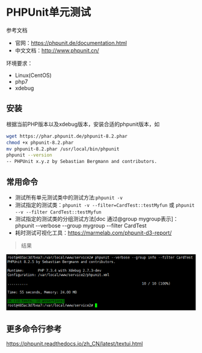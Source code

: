 # PHPUnit单元测试

参考文档

- 官网：<https://phpunit.de/documentation.html>
- 中文文档：<http://www.phpunit.cn/>

环境要求：

- Linux(CentOS)
- php7
- xdebug

## 安装

根据当前PHP版本以及xdebug版本，安装合适的phpunit版本，如

```bash
wget https://phar.phpunit.de/phpunit-8.2.phar
chmod +x phpunit-8.2.phar
mv phpunit-8.2.phar /usr/local/bin/phpunit
phpunit --version
-- PHPUnit x.y.z by Sebastian Bergmann and contributors.
```

## 常用命令

- 测试所有单元测试类中的测试方法:`phpunit -v`  
- 测试指定的测试类：`phpunit -v --filter=CardTest::testMyfun` 或 `phpunit --v --filter CardTest::testMyfun`  
- 测试指定的测试类的分组测试方法[doc 通过@group mygroup表示]：phpunit --verbose --group mygroup --filter CardTest  
- 耗时测试可视化工具：<https://marmelab.com/phpunit-d3-report/>

> 结果

![phpunit.单元测试截图01](./phpunit.单元测试截图01.png)

## 更多命令行参考

<https://phpunit.readthedocs.io/zh_CN/latest/textui.html>